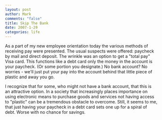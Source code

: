 ```yaml
--- 
layout: post
author: Mark
comments: "false"
title: Skip The Bank
date: 2007-1-29
categories: life
---
```

As a part of my new employee orientation today the various methods of receiving pay were presented. The usual suspects were offered: paycheck by mail and direct deposit. The wrinkle was an option to get a "total pay" Visa card. This functions like a debt card only the money in the account is your paycheck. (Or some portion you designate.) No bank account? No worries - we'll just put your pay into the account behind that little piece of plastic and away you go.

I recognize that for some, who might not have a bank account, that this is an attractive option. In a society that increasingly places importance on using electronic means to purchase goods and services not having access to "plastic" can be a tremendous obstacle to overcome. Still, it seems to me, that just having your paycheck in a debt card sets one up for a spiral of debt. Worse with no chance for savings.
